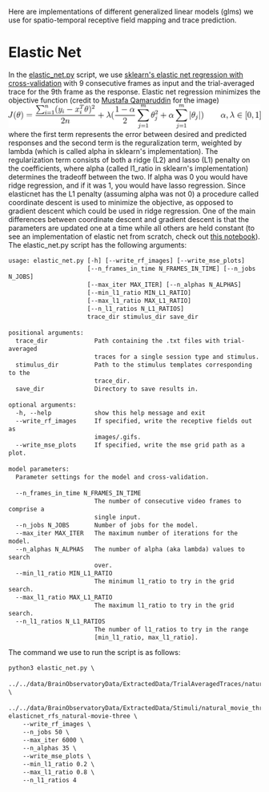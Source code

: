 Here are implementations of different generalized linear models (glms) we use for spatio-temporal receptive field mapping and trace prediction. 

# Elastic Net 
In the [elastic_net.py](https://github.com/MichaelTeti/NEMO/blob/main/experiments/glms/elastic_net.py) script, we use [sklearn's elastic net regression with cross-validation](https://scikit-learn.org/stable/modules/generated/sklearn.linear_model.ElasticNetCV.html) with 9 consecutive frames as input and the trial-averaged trace for the 9th frame as the response. Elastic net regression minimizes the objective function (credit to [Mustafa Qamaruddin](https://medium.com/sci-net/cross-validation-strategies-for-time-series-forecasting-9e6cfab91f60) for the image) ![elasticnet_obj](https://github.com/MichaelTeti/NEMO/blob/main/experiments/glms/figures/elasticnet_obj.png) where the first term represents the error between desired and 
predicted responses and the second term is the reguralization term, weighted by lambda (which is called alpha in sklearn's implementation). The regularization
term consists of both a ridge (L2) and lasso (L1) penalty on the coefficients, where alpha (called l1_ratio in sklearn's implementation) determines the tradeoff
between the two. If alpha was 0 you would have ridge regression, and if it was 1, you would have lasso regression. Since elasticnet has the L1 penalty (assuming 
alpha was not 0) a procedure called coordinate descent is used to minimize the objective, as opposed to gradient descent which could be used in ridge regression. 
One of the main differences between coordinate descent and gradient descent is that the parameters are updated one at a time while all others are held constant (to see an implementation of elastic net from scratch, check out [this notebook](https://github.com/MichaelTeti/CAP5625/blob/main/CAP5625_Assignment2_ElasticNet_CoordinateDescent.ipynb)).  
The elastic_net.py script has the following arguments:
```
usage: elastic_net.py [-h] [--write_rf_images] [--write_mse_plots]
                      [--n_frames_in_time N_FRAMES_IN_TIME] [--n_jobs N_JOBS]
                      [--max_iter MAX_ITER] [--n_alphas N_ALPHAS]
                      [--min_l1_ratio MIN_L1_RATIO]
                      [--max_l1_ratio MAX_L1_RATIO]
                      [--n_l1_ratios N_L1_RATIOS]
                      trace_dir stimulus_dir save_dir

positional arguments:
  trace_dir             Path containing the .txt files with trial-averaged
                        traces for a single session type and stimulus.
  stimulus_dir          Path to the stimulus templates corresponding to the
                        trace_dir.
  save_dir              Directory to save results in.

optional arguments:
  -h, --help            show this help message and exit
  --write_rf_images     If specified, write the receptive fields out as
                        images/.gifs.
  --write_mse_plots     If specified, write the mse grid path as a plot.

model parameters:
  Parameter settings for the model and cross-validation.

  --n_frames_in_time N_FRAMES_IN_TIME
                        The number of consecutive video frames to comprise a
                        single input.
  --n_jobs N_JOBS       Number of jobs for the model.
  --max_iter MAX_ITER   The maximum number of iterations for the model.
  --n_alphas N_ALPHAS   The number of alpha (aka lambda) values to search
                        over.
  --min_l1_ratio MIN_L1_RATIO
                        The minimum l1_ratio to try in the grid search.
  --max_l1_ratio MAX_L1_RATIO
                        The maximum l1_ratio to try in the grid search.
  --n_l1_ratios N_L1_RATIOS
                        The number of l1_ratios to try in the range
                        [min_l1_ratio, max_l1_ratio].
``` 
The command we use to run the script is as follows:
```
python3 elastic_net.py \
    ../../data/BrainObservatoryData/ExtractedData/TrialAveragedTraces/natural_movie_three/three_session_A/ \
    ../../data/BrainObservatoryData/ExtractedData/Stimuli/natural_movie_three_resized/ elasticnet_rfs_natural-movie-three \
    --write_rf_images \
    --n_jobs 50 \
    --max_iter 6000 \
    --n_alphas 35 \
    --write_mse_plots \
    --min_l1_ratio 0.2 \
    --max_l1_ratio 0.8 \
    --n_l1_ratios 4
```
